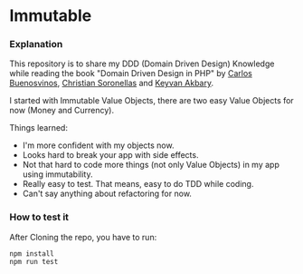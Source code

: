 # Immutable

### Explanation

This repository is to share my DDD (Domain Driven Design) Knowledge while reading the book "Domain Driven Design in PHP" by [Carlos Buenosvinos](https://github.com/carlosbuenosvinos), [Christian Soronellas](https://github.com/theUniC) and [Keyvan Akbary](https://github.com/keyvanakbary).

I started with Immutable Value Objects, there are two easy Value Objects for now (Money and Currency).

Things learned:

- I'm more confident with my objects now.
- Looks hard to break your app with side effects.
- Not that hard to code more things (not only Value Objects) in my app using immutability.
- Really easy to test. That means, easy to do TDD while coding.
- Can't say anything about refactoring for now.


### How to test it

After Cloning the repo, you have to run:

```
npm install
npm run test
```
